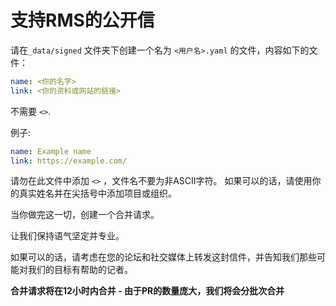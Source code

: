 # 支持RMS的公开信

请在`_data/signed` 文件夹下创建一个名为 `<用户名>.yaml` 的文件，内容如下的文件： 

```yaml
name: <你的名字>
link: <你的资料或网站的链接>
```

不需要 `<>`.

例子:
```yaml
name: Example name
link: https://example.com/
```

请勿在此文件中添加 `<>` ，文件名不要为非ASCII字符。
如果可以的话，请使用你的真实姓名并在尖括号中添加项目或组织。

当你做完这一切，创建一个合并请求。

让我们保持语气坚定并专业。

如果可以的话，请考虑在您的论坛和社交媒体上转发这封信件，并告知我们那些可能对我们的目标有帮助的记者。

**合并请求将在12小时内合并 - 由于PR的数量庞大，我们将会分批次合并**
